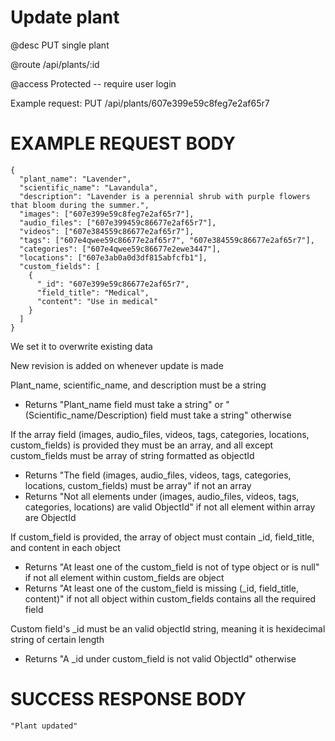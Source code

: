 # Update plant
@desc PUT single plant

@route /api/plants/:id

@access Protected -- require user login

Example request: PUT /api/plants/607e399e59c8feg7e2af65r7

# EXAMPLE REQUEST BODY
```
{
  "plant_name": "Lavender",
  "scientific_name": "Lavandula",
  "description": "Lavender is a perennial shrub with purple flowers that bloom during the summer.",
  "images": ["607e399e59c8feg7e2af65r7"],
  "audio_files": ["607e399459c86677e2af65r7"],
  "videos": ["607e384559c86677e2af65r7"],
  "tags": ["607e4qwee59c86677e2af65r7", "607e384559c86677e2af65r7"],
  "categories": ["607e4qwee59c86677e2ewe3447"],
  "locations": ["607e3ab0a0d3df815abfcfb1"],
  "custom_fields": [
    {
      "_id": "607e399e59c86677e2af65r7",
      "field_title": "Medical",
      "content": "Use in medical"
    }
  ]
}
```

We set it to overwrite existing data

New revision is added on whenever update is made

Plant_name, scientific_name, and description must be a string
- Returns "Plant_name field must take a string" or "(Scientific_name/Description) field must take a string" otherwise

If the array field (images, audio_files, videos, tags, categories, locations, custom_fields) is provided they must be an array, and all except custom_fields must be array of string formatted as objectId
- Returns "The field (images, audio_files, videos, tags, categories, locations, custom_fields) must be array" if not an array
- Returns "Not all elements under (images, audio_files, videos, tags, categories, locations) are valid ObjectId" if not all element within array are ObjectId

If custom_field is provided, the array of object must contain _id, field_title, and content in each object
- Returns "At least one of the custom_field is not of type object or is null" if not all element within custom_fields are object
- Returns "At least one of the custom_field is missing (_id, field_title, content)" if not all object within custom_fields contains all the required field

Custom field's _id must be an valid objectId string, meaning it is hexidecimal string of certain length
- Returns "A _id under custom_field is not valid ObjectId" otherwise

# SUCCESS RESPONSE BODY
```
"Plant updated"
```